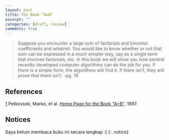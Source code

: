 ```yaml
---
layout: post
title: The Book "A=B"
excerpt: ""
categories: [draft, review]
comments: true
---
```


> Suppose you encounter a large sum of factorials and binomial coefficients and whatnot. You would like to know whether or not that sum can be expressed in a much simpler way, say as a single term that involves factorials, etc. In this book we will show you how several recently developed computer algorithms can do the job for you. If there is a simple form, the algorithms will find it. If there isn’t, they will prove that there isn’t. -pg. 18

## References

[1](www.math.upenn.edu/~wilf/AeqB.pdf) Petkovsek, Marko, et al. [Home Page for the Book "A=B"](https://Www.math.upenn.edu/~wilf/AeqB.html). 1997.


## Notices

Saya belum membaca buku ini secara lengkap :(
{: .notice}
